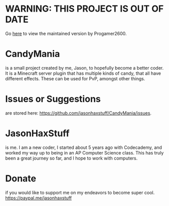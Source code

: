 # WARNING: THIS PROJECT IS OUT OF DATE
Go [here](https://github.com/Progamer2600/CandyMania) to view the maintained version by Progamer2600.

# CandyMania
is a small project created by me, Jason, to hopefully become a better coder. It is a Minecraft server plugin that has multiple kinds of candy, that all have different effects. These can be used for PvP, amongst other things.

# Issues or Suggestions
are stored here: https://github.com/jasonhaxstuff/CandyMania/issues.

# JasonHaxStuff
is me. I am a new coder, I started about 5 years ago with Codecademy, and worked my way up to being in an AP Computer Science class. This has truly been a great journey so far, and I hope to work with computers.

# Donate
if you would like to support me on my endeavors to become super cool. https://paypal.me/jasonhaxstuff
